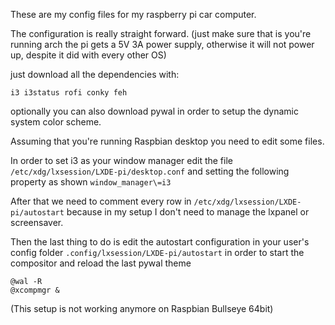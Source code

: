 These are my config files for my raspberry pi car computer.

The configuration is really straight forward. (just make sure that is you're running arch the pi gets a 5V 3A power supply, otherwise it will not power up, despite it did with every other OS)

just download all the dependencies with:

	i3 i3status rofi conky feh

optionally you can also download pywal in order to setup the dynamic system color scheme.

Assuming that you're running Raspbian desktop you need to edit some files.

In order to set i3 as your window manager edit the file `/etc/xdg/lxsession/LXDE-pi/desktop.conf` and setting the following property as shown `window_manager\=i3`

After that we need to comment every row in `/etc/xdg/lxsession/LXDE-pi/autostart` because in my setup I don't need to manage the lxpanel or screensaver.

Then the last thing to do is edit the autostart configuration in your user's config folder `.config/lxsession/LXDE-pi/autostart` in order to start the compositor and reload the last pywal theme

	@wal -R
	@xcompmgr &

(This setup is not working anymore on Raspbian Bullseye 64bit)

